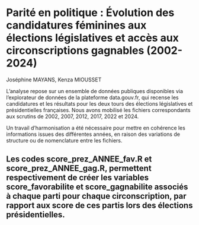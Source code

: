 # Parité en politique : Évolution des candidatures féminines aux élections législatives et accès aux circonscriptions gagnables (2002-2024)

Joséphine MAYANS, Kenza MIOUSSET

L’analyse repose sur un ensemble de données publiques disponibles via l’explorateur de données de la plateforme data.gouv.fr, qui recense les candidatures et les résultats pour les deux tours des élections législatives et présidentielles françaises. Nous avons mobilisé les fichiers correspondants aux scrutins de 2002, 2007, 2012, 2017, 2022 et 2024. 

Un travail d’harmonisation a été nécessaire pour mettre en cohérence les informations issues des différentes années, en raison des variations de structure ou de nomenclature entre les fichiers.





## Les codes score_prez_ANNEE_fav.R et score_prez_ANNEE_gag.R, permettent respectivement de créer les variables score_favorabilite et score_gagnabilite associés à chaque parti pour chaque circonscription, par rapport aux score de ces partis lors des élections présidentielles.
